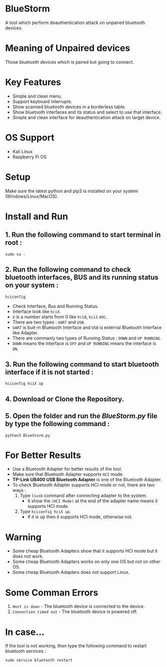 # BlueStorm
A tool which perform deauthentication attack on unpaired bluetooth devices.

# Meaning of Unpaired devices
Those bluetooth devices which is paired but going to connect.

# Key Features
- Simple and clean menu.
- Support keyboard interrupts.
- Show scanned bluetooth devices in a borderless table.
- Show bluetooth interfaces and its status and select to use that interface.
- Simple and clean interface for deauthentication attack on target device.

# OS Support
- Kali Linux
- Raspberry Pi OS

# Setup
Make sure the latest python and pip3 is installed on your system (Windows/Linux/MacOS).

# Install and Run
## 1. Run the following command to start terminal in root :
   ```
   sudo su -
   ```
## 2. Run the following command to check bluetooth interfaces, BUS and its running status on your system :
   ```
   hciconfig
   ```
   - Check Interface, Bus and Running Status.
   - Interface look like `hciX`.
   - `X` is a number starts from 0 like `hci0`, `hci1` *etc.*.
   - There are two types : `UART` and `USB`.
   - `UART` is buit-in Bluetooth Interface and `USB` is external Bluetooth Interface like Adapter.
   - There are commanly two types of Running Status : `DOWN` and `UP RUNNING`.
   - `DOWN` means the interface is `OFF` and `UP RUNNING` means the interface is `ON`. 
## 3. Run the following command to start bluetooth interface if it is not started :
   ```
   hciconfig hciX up
   ```
## 4. Download or Clone the Repository.<br>
## 5. Open the folder and run the *BlueStorm.py* file by type the following command :
```
python3 BlueStorm.py
```
# For Better Results
- Use a Bluetooth Adapter for better results of the tool.
- Make sure that Bluetooth Adapter supports `HCI` mode.
- **TP-Link UB400 USB Bluetooth Adapter** is one of the Bluetooth Adapter.
- To check Bluetooth Adapter supports HCI mode or not, there are two ways :
  1. Type `lsusb` command after connecting adapter to the system.
     - It show the `(HCI Mode)` at the end of the adapter name means it supports HCI mode.
  2. Type `hciconfig hciX up`.
     - If it is up then it supports HCI mode, otherwise not.

# Warning
- Some cheap Bluetooth Adapters show that it supports HCI mode but it does not work.
- Some cheap Bluetooth Adapters works on only one OS but not on other OS.
- Some cheap Bluetooth Adapters does not support Linux.

# Some Comman Errors
1. `Host is down` - The bluetooth device is connected to the device.
2. `Connection timed out` - The bluetooth device is powered off.

# In case...
If the tool is not working, then type the following command to restart bluetooth services :
```
sudo service bluetooth restart
```
